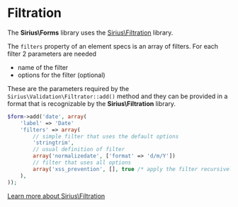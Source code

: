 # Filtration

The **Sirius\Forms** library uses the [Sirius\Filtration](http://github.com/siriusphp/filtration) library.

The `filters` property of an element specs is an array of filters. For each filter 2 parameters are needed

- name of the filter
- options for the filter (optional)

These are the parameters required by the `Sirius\Validation\Filtrator::add()` method and they can be provided in a format that is recognizable by the **Sirius\Filtration** library.

```php
$form->add('date', array(
    'label' => 'Date'
	'filters' => array(
		// simple filter that uses the default options
		'stringtrim',
		// usual definition of filter
		array('normalizedate', ['format' => 'd/m/Y'])
		// filter that uses all options
		array('xss_prevention', [], true /* apply the filter recursively */, 1000 /* the priority*/)
	),
));

```

[Learn more about Sirius\Filtration](http://github.com/siriusphp/filtration)
